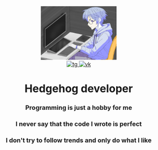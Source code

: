 <div id="header" align="center">

  <img src="./static/img/I_m_for_pc.png" width="200"/>

  <div id="badges">
    <a href="https://t.me/fiersik">
      <img src="https://img.shields.io/badge/Telegram-blue?style=flat-square&logo=telegram&logoColor=white" alt="tg"/>
    </a>
    <a href="https://vk.com/fiersik">
      <img src="https://img.shields.io/badge/vkontakte-blue?style=flat-square&logo=vk&logoColor=white" alt="vk"/>
    </a>
  </div>

  # Hedgehog developer

  ### Programming is just a hobby for me
  ### I never say that the code I wrote is perfect
  ### I don't try to follow trends and only do what I like


</div>
